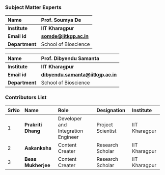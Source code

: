 ### Subject Matter Experts

<b>Name | <b> Prof. Soumya De 
:--|:--|
<b> Institute | <b>  IIT Kharagpur
<b> Email id|     <b>  somde@iitkgp.ac.in
<b> Department |  School of Bioscience

<b>Name | <b>  Prof. Dibyendu Samanta 
:--|:--|
<b> Institute | <b>  IIT Kharagpur
<b> Email id|     <b>  dibyendu.samanta@iitkgp.ac.in
<b> Department |  School of Bioscience



### Contributors List
SrNo | Name |  Role | Designation | Institute| 
:--|:--|:--|:--|:--|
1 | **Prakriti Dhang** | Developer and Integration Engineer| Project Scientist |  IIT Kharagpur |
2 | **Aakanksha** | Content Creater |Research Scholar |  IIT Kharagpur |
3 | **Beas Mukherjee** | Content Creater |Research Scholar   |IIT Kharagpur |
